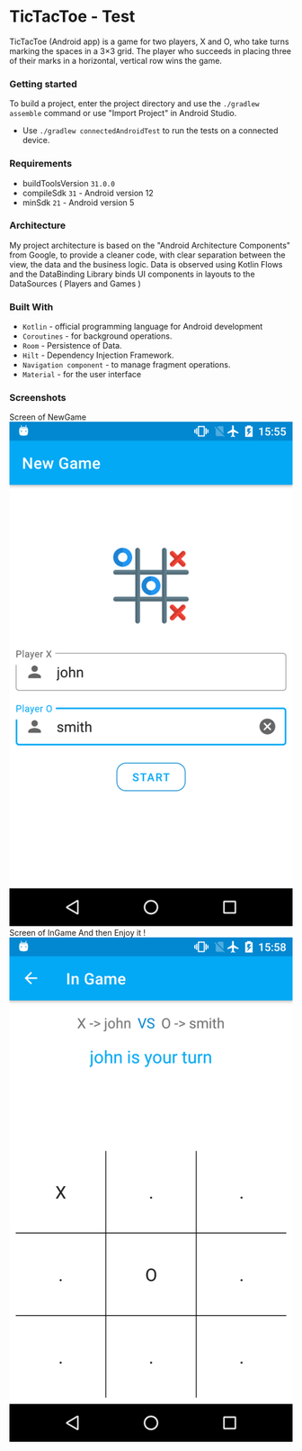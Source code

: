 # TicTacToe - Test
TicTacToe (Android app) is a game for two players, X and O, who take turns marking the spaces in a 3×3 grid. The player who succeeds in placing three of their marks in a horizontal, vertical row wins the game.

### Getting started
To build a project, enter the project directory and use the `./gradlew assemble` command or use "Import Project" in Android Studio.
- Use `./gradlew connectedAndroidTest` to run the tests on a connected device.

### Requirements
- buildToolsVersion `31.0.0`
- compileSdk `31` - Android version 12
- minSdk `21` - Android version 5

### Architecture
My project architecture is based on the "Android Architecture Components" from Google, to provide a cleaner code, with clear separation between the view, the data and the business logic. 
Data is observed using Kotlin Flows and the DataBinding Library binds UI components in layouts to the DataSources ( Players and Games )

### Built With
- `Kotlin` - official programming language for Android development 
- `Coroutines` - for background operations.
- `Room` - Persistence of Data.
- `Hilt` - Dependency Injection Framework.
- `Navigation component` - to manage fragment operations.
- `Material` -  for the user interface


### Screenshots
Screen of NewGame
![alt text](https://github.com/2021-DEV2-053/MyTest/blob/main/resources/device-2021-09-24-155523.png?raw=true)
Screen of InGame
And then Enjoy it !
![alt text](https://github.com/2021-DEV2-053/MyTest/blob/main/resources/device-2021-09-24-155757.png?raw=true)